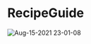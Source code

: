 # RecipeGuide


![Aug-15-2021 23-01-08](https://user-images.githubusercontent.com/55071531/129505869-33ccb9ef-1625-40a1-8499-22ff53f95ba8.gif)
